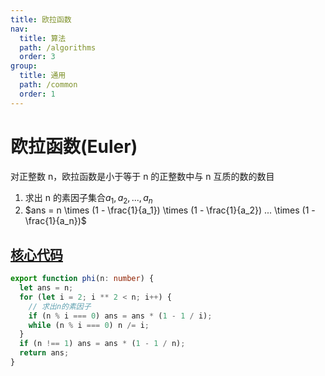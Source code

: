 ```yaml
---
title: 欧拉函数
nav:
  title: 算法
  path: /algorithms
  order: 3
group:
  title: 通用
  path: /common
  order: 1
---
```


# 欧拉函数(Euler)

对正整数 n，欧拉函数是小于等于 n 的正整数中与 n 互质的数的数目

1. 求出 n 的素因子集合$a_1, a_2,..., a_n$
1. $ans = n \times (1 - \frac{1}{a_1}) \times (1 - \frac{1}{a_2}) ... \times (1 - \frac{1}{a_n})$

## [核心代码](https://gitee.com/bestlyg/bestlyg/tree/master/packages/algorithms/src/common/euler.ts)

```ts
export function phi(n: number) {
  let ans = n;
  for (let i = 2; i ** 2 < n; i++) {
    // 求出n的素因子
    if (n % i === 0) ans = ans * (1 - 1 / i);
    while (n % i === 0) n /= i;
  }
  if (n !== 1) ans = ans * (1 - 1 / n);
  return ans;
}
```
